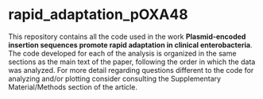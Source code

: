 # rapid_adaptation_pOXA48

This repository contains all the code used in the work **Plasmid-encoded insertion sequences promote rapid adaptation in clinical enterobacteria**. The code developed for each of the analysis is organized in the same sections as the main text of the paper, following the order in which the data was analyzed. For more detail regarding questions different to the code for analyzing and/or plotting consider consulting the Supplementary Material/Methods section of the article.
